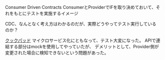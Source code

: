 Consumer Driven Contracts 
ConsumerとProviderでIFを取り決めておいて、それをもとにテストを実施するイメージ

CDC、なんとなく考え方はわかるのだが、実際どうやってテスト実行しているのか？

[クックパッド](https://techlife.cookpad.com/entry/2017/04/03/113417)
マイクロサービス化にともなって、テスト大変になった。
APIで連結する部分はmockを使用してやっていたが、
デメリットとして、Provider側が変更された場合に検知できないという問題があった。
